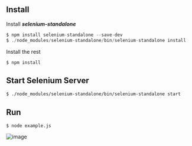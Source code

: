 

## Install

Install __*selenium-standalone*__

```js
$ npm install selenium-standalone --save-dev
$ ./node_modules/selenium-standalone/bin/selenium-standalone install
```

Install the rest
```
$ npm install
```

## Start Selenium Server
```
$ ./node_modules/selenium-standalone/bin/selenium-standalone start
```

## Run 
```
$ node example.js
```
![image](https://user-images.githubusercontent.com/5538753/34251364-ccbed612-e67a-11e7-9145-18aa1b817537.png)

